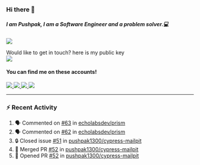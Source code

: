 ### Hi there 👋


##### I am Pushpak, I am a Software Engineer and a problem solver.💻

![](https://komarev.com/ghpvc/?username=pushpak1300)

 Would like to get in touch? here is my public key 
 <br> <a href='https://keybase.io/pushpak1300'><img src="https://img.shields.io/keybase/pgp/pushpak1300?color=pinl&label=PGP&style=for-the-badge"/></a></br>
#### You can find me on these accounts!
<p>
<a href='https://twitter.com/pushpak1300'><a href="https://pushpak1300.me/" target="_blank">
  <img src="https://img.shields.io/badge/website-%23E34F26.svg?&style=for-the-badge" />
</a> 
 
 <a href="https://twitter.com/pushpak1300" target="_blank">
  <img src="https://img.shields.io/badge/twitter-%231DA1F2.svg?&style=for-the-badge&logo=twitter&logoColor=white" />
</a> 

<a href="https://www.linkedin.com/in/pushpak-c-286b17b1/" target="_blank">
  <img src="https://img.shields.io/badge/linkedin-%230077B5.svg?&style=for-the-badge&logo=linkedin&logoColor=white" />
</a> 

<a href="https://dev.to/pushpak1300/" target="_blank">
  <img src="http://img.shields.io/badge/dev.to-gray?style=for-the-badge&logo=dev.to&?logoColor=white?logoWidth=100?label=" />
</a> 


</p>

---

### ⚡ Recent Activity

<!--START_SECTION:activity-->
1. 🗣 Commented on [#63](https://github.com/echolabsdev/prism/issues/63#issuecomment-2481538125) in [echolabsdev/prism](https://github.com/echolabsdev/prism)
2. 🗣 Commented on [#62](https://github.com/echolabsdev/prism/issues/62#issuecomment-2481272471) in [echolabsdev/prism](https://github.com/echolabsdev/prism)
3. 🔒 Closed issue [#51](https://github.com/pushpak1300/cypress-mailpit/issues/51) in [pushpak1300/cypress-mailpit](https://github.com/pushpak1300/cypress-mailpit)
4. 🎉 Merged PR [#52](https://github.com/pushpak1300/cypress-mailpit/pull/52) in [pushpak1300/cypress-mailpit](https://github.com/pushpak1300/cypress-mailpit)
5. 💪 Opened PR [#52](https://github.com/pushpak1300/cypress-mailpit/pull/52) in [pushpak1300/cypress-mailpit](https://github.com/pushpak1300/cypress-mailpit)
<!--END_SECTION:activity-->
